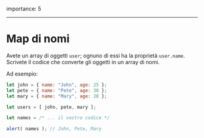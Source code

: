 importance: 5

---

# Map di nomi

Avete un array di oggetti `user`; ognuno di essi ha la proprietà `user.name`. Scrivete il codice che converte gli oggetti in un array di nomi.

Ad esempio:

```js no-beautify
let john = { name: "John", age: 25 };
let pete = { name: "Pete", age: 30 };
let mary = { name: "Mary", age: 28 };

let users = [ john, pete, mary ];

let names = /* ... il vostro codice */

alert( names ); // John, Pete, Mary
```


